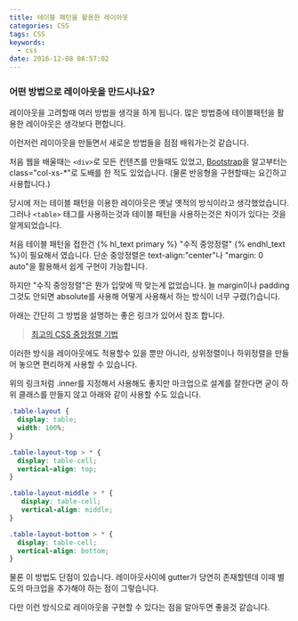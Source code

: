 ```yaml
---
title: 테이블 패턴을 활용한 레이아웃
categories: CSS
tags: CSS
keywords:
  - css
date: 2016-12-08 08:57:02
---
```


### 어떤 방법으로 레이아웃을 만드시나요? 

레이아웃을 고려할때 여러 방법을 생각을 하게 됩니다.
많은 방법중에 테이블패턴을 활용한 레이아웃은 생각보다 편합니다.

<!-- more -->

이런저런 레이아웃을 만들면서 새로운 방법들을 점점 배워가는것 같습니다.

처음 웹을 배울때는 ``<div>``로 모든 컨텐츠를 만들때도 있었고, 
[Bootstrap](http://getbootstrap.com/)을 알고부터는 class="col-xs-*"로 도배를 한 적도 있었습니다.
(물론 반응형을 구현할때는 요긴하고 사용합니다.)

당시에 저는 테이블 패턴을 이용한 레이아웃은 옛날 옛적의 방식이라고 생각했었습니다.
그러나 ``<table>`` 태그를 사용하는것과 테이블 패턴을 사용하는것은 차이가 있다는 것을 알게되었습니다.

처음 테이블 패턴을 접한건 {% hl_text primary %} "수직 중앙정렬" {% endhl_text %}이 필요해서 였습니다.
단순 중앙정렬은 text-align:"center"나 "margin: 0 auto"을 활용해서 쉽게 구현이 가능합니다.
 
하지만 "수직 중앙정렬"은 뭔가 입맞에 딱 맞는게 없었습니다.
늘 margin이나 padding 그것도 안되면 absolute를 사용해 어떻게 사용해서 하는 방식이 너무 구렸(?)습니다.

아래는 간단히 그 방법을 설명하는 좋은 링크가 있어서 참조 합니다.

> [최고의 CSS 중앙정렬 기법](https://webdesign.tutsplus.com/ko/tutorials/the-holy-grail-of-css-centering--cms-22114)

이러한 방식을 레이아웃에도 적용할수 있을 뿐만 아니라, 상위정렬이나 하위정렬을 만들어 놓으면 편리하게 사용할 수 있습니다.

위의 링크처럼 .inner를 지정해서 사용해도 좋지만 마크업으로 설계를 잘한다면 굳이 하위 클래스를 만들지 않고 아래와 같이 사용할 수도 있습니다.

``` CSS
.table-layout {
  display: table;
  width: 100%;
}

.table-layout-top > * {
  display: table-cell;
  vertical-align: top;
}

.table-layout-middle > * {
   display: table-cell;
   vertical-align: middle;
}

.table-layout-bottom > * {
  display: table-cell;
  vertical-align: bottom;
}
```
물론 이 방법도 단점이 있습니다.
레이아웃사이에 gutter가 당연히 존재할텐데 이때 별도의 마크업을 추가해야 하는 점이 그렇습니다.

다만 이런 방식으로 레이아웃을 구현할 수 있다는 점을 알아두면 좋을것 같습니다.